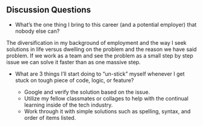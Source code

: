 ## Discussion Questions

- What’s the one thing I bring to this career (and a potential employer) that nobody else can?

The diversification in my background of employment and the way I seek solutions in life versus dwelling on the problem and the reason we have said problem. If we work as a team and see the problem as a small step by step issue we can solve it faster than as one massive step. 

- What are 3 things I’ll start doing to “un-stick” myself whenever I get stuck on tough piece of code, logic, or feature?

    - Google and verify the solution based on the issue.
    - Utilize my fellow classmates or collages to help with the continual learning inside of the tech industry. 
    - Work through it with simple solutions such as spelling, syntax, and order of items listed. 